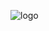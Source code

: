![logo](https://encrypted-tbn0.gstatic.com/images?q=tbn:ANd9GcRzgINM0sHk37IgIHQXRdj25k0wDLRpg9i4Og&s)
